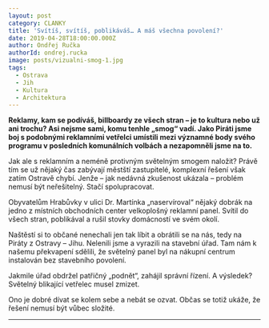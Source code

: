 ```yaml
---
layout: post
category: CLANKY
title: 'Svítíš, svítíš, poblikáváš… A máš všechna povolení?'
date: 2019-04-28T18:00:00.000Z
author: Ondřej Ručka
authorId: ondrej.rucka
image: posts/vizualni-smog-1.jpg
tags:
  - Ostrava
  - Jih
  - Kultura
  - Architektura
---
```


**Reklamy, kam se podíváš, billboardy ze všech stran – je to kultura nebo už ani trochu? Asi nejsme sami, komu tenhle „smog“ vadí. Jako Piráti jsme boj s podobnými reklamními vetřelci umístili mezi významné body svého programu v posledních komunálních volbách a nezapomněli jsme na to.**

Jak ale s reklamním a neméně protivným světelným smogem naložit? Právě tím se už nějaký čas zabývají městští zastupitelé, komplexní řešení však zatím Ostravě chybí. Jenže – jak nedávná zkušenost ukázala – problém nemusí být neřešitelný. Stačí spolupracovat.

Obyvatelům Hrabůvky v ulici Dr. Martínka „naservíroval“ nějaký dobrák na jedno z místních obchodních center velkoplošný reklamní panel. Svítil do všech stran, poblikával a rušil stovky domácností ve svém okolí. 

Naštěstí si to občané nenechali jen tak líbit a obrátili se na nás, tedy na Piráty z Ostravy – Jihu. Nelenili jsme a vyrazili na stavební úřad.  Tam nám k našemu překvapení sdělili, že světelný panel byl na nákupní centrum instalován bez stavebního povolení.

Jakmile úřad obdržel patřičný „podnět“, zahájil správní řízení. A výsledek? Světelný blikající vetřelec musel zmizet.

Ono je dobré dívat se kolem sebe a nebát se ozvat. Občas se totiž ukáže, že řešení nemusí být vůbec složité.  

- - -
